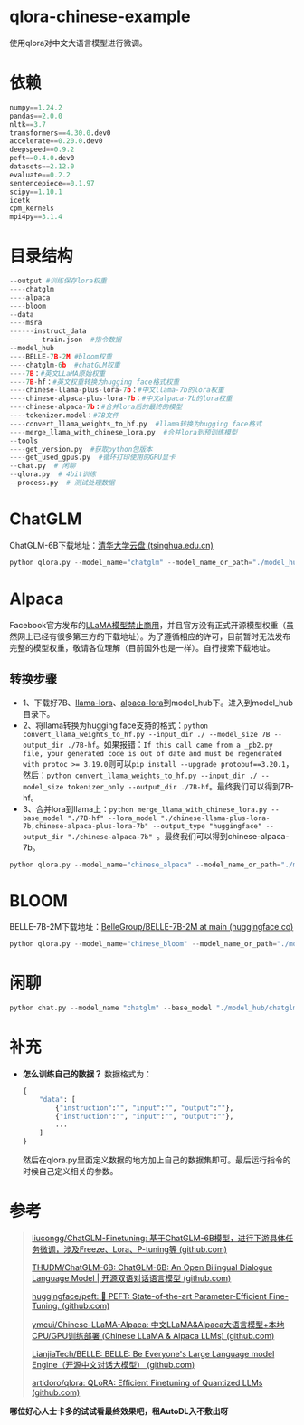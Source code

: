 # qlora-chinese-example
使用qlora对中文大语言模型进行微调。

# 依赖

```python
numpy==1.24.2
pandas==2.0.0
nltk==3.7
transformers==4.30.0.dev0
accelerate==0.20.0.dev0
deepspeed==0.9.2
peft==0.4.0.dev0
datasets==2.12.0
evaluate==0.2.2
sentencepiece==0.1.97
scipy==1.10.1
icetk
cpm_kernels
mpi4py==3.1.4
```

# 目录结构

```python
--output #训练保存lora权重
----chatglm
----alpaca
----bloom
--data
----msra
------instruct_data
--------train.json  #指令数据
--model_hub
----BELLE-7B-2M #bloom权重
----chatglm-6b  #chatGLM权重
----7B：#英文LLaMA原始权重
----7B-hf：#英文权重转换为hugging face格式权重
----chinese-llama-plus-lora-7b：#中文llama-7b的lora权重
----chinese-alpaca-plus-lora-7b：#中文alpaca-7b的lora权重
----chinese-alpaca-7b：#合并lora后的最终的模型
----tokenizer.model：#7B文件
----convert_llama_weights_to_hf.py  #llama转换为hugging face格式
----merge_llama_with_chinese_lora.py  #合并lora到预训练模型
--tools
----get_version.py  #获取python包版本
----get_used_gpus.py  #循环打印使用的GPU显卡
--chat.py  # 闲聊
--qlora.py  # 4bit训练
--process.py  # 测试处理数据
```

# ChatGLM

ChatGLM-6B下载地址：[清华大学云盘 (tsinghua.edu.cn)](https://cloud.tsinghua.edu.cn/d/fb9f16d6dc8f482596c2/) 

```python
python qlora.py --model_name="chatglm" --model_name_or_path="./model_hub/chatglm-6b" --trust_remote_code=True --dataset="msra" --source_max_len=128 --target_max_len=64 --do_train --save_total_limit=1 --padding_side="left" --per_device_train_batch_size=8 --do_eval --bits=4 --save_steps=10 --gradient_accumulation_steps=1 --learning_rate=1e-5 --output_dir="./output/chatglm/" --lora_r=8 --lora_alpha=32
```

# Alpaca

Facebook官方发布的[LLaMA模型禁止商用](https://github.com/facebookresearch/llama)，并且官方没有正式开源模型权重（虽然网上已经有很多第三方的下载地址）。为了遵循相应的许可，目前暂时无法发布完整的模型权重，敬请各位理解（目前国外也是一样）。自行搜索下载地址。

## 转换步骤

- 1、下载好7B、[llama-lora](https://huggingface.co/ziqingyang/chinese-llama-plus-lora-7b)、[alpaca-lora](https://huggingface.co/ziqingyang/chinese-alpaca-plus-lora-7b)到model_hub下。进入到model_hub目录下。
- 2、将llama转换为hugging face支持的格式：`python convert_llama_weights_to_hf.py --input_dir ./ --model_size 7B --output_dir ./7B-hf`。如果报错：`If this call came from a _pb2.py file, your generated code is out of date and must be regenerated with protoc >= 3.19.0`则可以`pip install --upgrade protobuf==3.20.1`，然后：`python convert_llama_weights_to_hf.py --input_dir ./ --model_size tokenizer_only --output_dir ./7B-hf`。最终我们可以得到7B-hf。
- 3、合并lora到llama上：`python merge_llama_with_chinese_lora.py --base_model "./7B-hf" --lora_model "./chinese-llama-plus-lora-7b,chinese-alpaca-plus-lora-7b" --output_type "huggingface" --output_dir "./chinese-alpaca-7b" `。最终我们可以得到chinese-alpaca-7b。

```python
python qlora.py --model_name="chinese_alpaca" --model_name_or_path="./model_hub/chinese-alpaca-7b" --trust_remote_code=False --dataset="msra" --source_max_len=128 --target_max_len=64 --do_train --save_total_limit=1 --padding_side="right" --per_device_train_batch_size=8 --do_eval --bits=4 --save_steps=10 --gradient_accumulation_steps=1 --learning_rate=1e-5 --output_dir="./output/alpaca/" --lora_r=8 --lora_alpha=32
```

# BLOOM

BELLE-7B-2M下载地址：[BelleGroup/BELLE-7B-2M at main (huggingface.co)](https://huggingface.co/BelleGroup/BELLE-7B-2M/tree/main)

```python
python qlora.py --model_name="chinese_bloom" --model_name_or_path="./model_hub/BELLE-7B-2M" --trust_remote_code=False --dataset="msra" --source_max_len=128 --target_max_len=64 --do_train --save_total_limit=1 --padding_side="left" --per_device_train_batch_size=8 --do_eval --bits=4 --save_steps=10 --gradient_accumulation_steps=1 --learning_rate=1e-5 --output_dir="./output/bloom/" --lora_r=8 --lora_alpha=32
```

# 闲聊

```python
python chat.py --model_name "chatglm" --base_model "./model_hub/chatglm-6b" --tokenizer_path "./model_hub/chatglm-6b" --lora_model "./output/chatglm/adapter_model" --with_prompt --interactive
```

# 补充

- **怎么训练自己的数据？** 数据格式为：

	```python
	{
	    "data": [
	        {"instruction":"", "input":"", "output":""},
	        {"instruction":"", "input":"", "output":""},
	        ...
	    ]
	}
	```

	然后在qlora.py里面定义数据的地方加上自己的数据集即可。最后运行指令的时候自己定义相关的参数。

# 参考

> [liucongg/ChatGLM-Finetuning: 基于ChatGLM-6B模型，进行下游具体任务微调，涉及Freeze、Lora、P-tuning等 (github.com)](https://github.com/liucongg/ChatGLM-Finetuning)
>
> [THUDM/ChatGLM-6B: ChatGLM-6B: An Open Bilingual Dialogue Language Model | 开源双语对话语言模型 (github.com)](https://github.com/THUDM/ChatGLM-6B/projects?query=is%3Aopen)
>
> [huggingface/peft: 🤗 PEFT: State-of-the-art Parameter-Efficient Fine-Tuning. (github.com)](https://github.com/huggingface/peft)
>
> [ymcui/Chinese-LLaMA-Alpaca: 中文LLaMA&Alpaca大语言模型+本地CPU/GPU训练部署 (Chinese LLaMA & Alpaca LLMs) (github.com)](https://github.com/ymcui/Chinese-LLaMA-Alpaca)
>
> [LianjiaTech/BELLE: BELLE: Be Everyone's Large Language model Engine（开源中文对话大模型） (github.com)](https://github.com/LianjiaTech/BELLE/)
>
> [artidoro/qlora: QLoRA: Efficient Finetuning of Quantized LLMs (github.com)](https://github.com/artidoro/qlora)

**哪位好心人士卡多的试试看最终效果吧，租AutoDL入不敷出呀**
